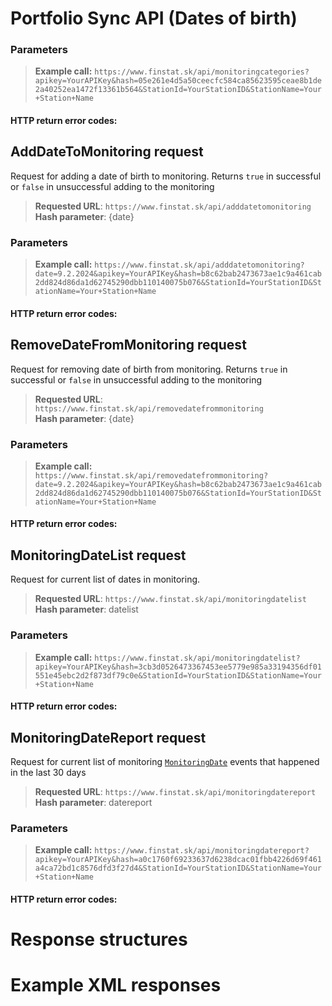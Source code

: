 # Portfolio Sync API (Dates of birth)

[](monitoring-categories.md ':include')

### Parameters
[](../../../common/parameters/parameters-en.md ':include')

> **Example call:** ```https://www.finstat.sk/api/monitoringcategories?apikey=YourAPIKey&hash=05e261e4d5a50ceecfc584ca85623595ceae8b1de2a40252ea1472f13361b564&StationId=YourStationID&StationName=Your+Station+Name```

#### HTTP return error codes:
[](../../../common/http/errorcodes-en.md ':include')

## AddDateToMonitoring request
Request for adding a date of birth to monitoring.
Returns `true` in successful or `false` in unsuccessful adding to the monitoring

> **Requested URL**: ```https://www.finstat.sk/api/adddatetomonitoring```<br />
> **Hash parameter**: {date}

### Parameters
[](../../../common/parameters/monitoring-addremove-date-en.md ':include')

[](../../../common/parameters/parameters-en.md ':include')

> **Example call:** ```https://www.finstat.sk/api/adddatetomonitoring?date=9.2.2024&apikey=YourAPIKey&hash=b8c62bab2473673ae1c9a461cab2dd824d86da1d62745290dbb110140075b076&StationId=YourStationID&StationName=Your+Station+Name```

#### HTTP return error codes:
[](../../../common/http/errorcodes-en.md ':include')

## RemoveDateFromMonitoring request
Request for removing date of birth from monitoring.
Returns `true` in successful or `false` in unsuccessful adding to the monitoring

> **Requested URL**: ```https://www.finstat.sk/api/removedatefrommonitoring```<br />
> **Hash parameter**: {date}

### Parameters
[](../../../common/parameters/monitoring-addremove-date-en.md ':include')

[](../../../common/parameters/parameters-en.md ':include')

> **Example call:** ```https://www.finstat.sk/api/removedatefrommonitoring?date=9.2.2024&apikey=YourAPIKey&hash=b8c62bab2473673ae1c9a461cab2dd824d86da1d62745290dbb110140075b076&StationId=YourStationID&StationName=Your+Station+Name```

#### HTTP return error codes:
[](../../../common/http/errorcodes-sk.md ':include')

## MonitoringDateList request
Request for current list of dates in monitoring.

> **Requested URL**: ```https://www.finstat.sk/api/monitoringdatelist```<br />
> **Hash parameter**: datelist

### Parameters
[](../../../common/parameters/monitoring-category-en.md ':include')

[](../../../common/parameters/parameters-en.md ':include')

> **Example call:** ```https://www.finstat.sk/api/monitoringdatelist?apikey=YourAPIKey&hash=3cb3d0526473367453ee5779e985a33194356df01551e45ebc2d2f873df79c0e&StationId=YourStationID&StationName=Your+Station+Name```

#### HTTP return error codes:
[](../../../common/http/errorcodes-en.md ':include')

## MonitoringDateReport request
Request for current list of monitoring  [`MonitoringDate`](#MonitoringDate) events that happened in the last 30 days

> **Requested URL**: ```https://www.finstat.sk/api/monitoringdatereport```<br />
> **Hash parameter**: datereport

### Parameters
[](../../../common/parameters/monitoring-category-en.md ':include')

[](../../../common/parameters/parameters-en.md ':include')

> **Example call:** ```https://www.finstat.sk/api/monitoringdatereport?apikey=YourAPIKey&hash=a0c1760f69233637d6238dcac01fbb4226d69f461a4ca72bd1c8576dfd3f27d4&StationId=YourStationID&StationName=Your+Station+Name```

#### HTTP return error codes:
[](../../../common/http/errorcodes-en.md ':include')

# Response structures

[](../../../common/responses/monitoring-categories-en.md ':include')

[](../../../common/responses/monitoring-date-en.md ':include')

# Example XML responses

[](../../../common/examples/monitoring-categories.md ':include')

[](../../../common/examples/monitoring-datelist.md ':include')

[](../../../common/examples/monitoring-datereport.md ':include')